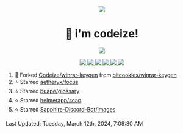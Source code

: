 <p align="center">
    <img src="https://avatars.githubusercontent.com/u/63158950?s=400&u=dd76c829ae30921e131dcbe7c830dc368e2d6e8a&v=4" />
</p>

<h1 align="center">
    👋 i'm codeize!
</h1>

<p align="center">
  <a href="https://skillicons.dev">
    <img align="center" src="https://skillicons.dev/icons?i=discord,bots,ts,nodejs,mysql,postgresql,react,nextjs,tailwindcss" />
  </a>
</p>

<p align="center">
  <a href="https://discord.com/users/668423998777982997">
    <img src="https://nocache.advaith.workers.dev?url=https://img.shields.io/endpoint?url=https://dev.discordprofiles.me/api/badge/status/668423998777982997?simple=true" />
    <img src="https://nocache.advaith.workers.dev?url=https://img.shields.io/endpoint?url=https://dev.discordprofiles.me/api/badge/vscode/668423998777982997" />
    <img src="https://nocache.advaith.workers.dev?url=https://img.shields.io/endpoint?url=https://dev.discordprofiles.me/api/badge/playing/668423998777982997" />
    <img src="https://nocache.advaith.workers.dev?url=https://img.shields.io/endpoint?url=https://dev.discordprofiles.me/api/badge/spotify/668423998777982997" />
    <img src="https://komarev.com/ghpvc/?username=codeize" />
    <img src="https://hits.link/hits?url=https%3A%2F%2Fgithub.com%2FCodeize" />
  </a>
</p>

<!--RECENT_ACTIVITY:start-->
1. 🔱 Forked [Codeize/winrar-keygen](https://github.com/Codeize/winrar-keygen) from [bitcookies/winrar-keygen](https://github.com/bitcookies/winrar-keygen)<br>
2. ⭐ Starred [aetheryx/focus](https://github.com/aetheryx/focus)<br>
3. ⭐ Starred [buape/glossary](https://github.com/buape/glossary)<br>
4. ⭐ Starred [helmerapp/scap](https://github.com/helmerapp/scap)<br>
5. ⭐ Starred [Sapphire-Discord-Bot/images](https://github.com/Sapphire-Discord-Bot/images)<br>
<!--RECENT_ACTIVITY:end-->

<!--RECENT_ACTIVITY:last_update-->
Last Updated: Tuesday, March 12th, 2024, 7:09:30 AM
<!--RECENT_ACTIVITY:last_update_end-->
